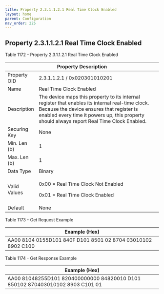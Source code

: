 ```yaml
---
title: Property 2.3.1.1.2.1 Real Time Clock Enabled
layout: home
parent: Configuration
nav_order: 225
---
```


## Property 2.3.1.1.2.1 Real Time Clock Enabled

Table 1172 - Property 2.3.1.1.2.1 Real Time Clock Enabled

<table>
<colgroup>
<col style="width: 14%" />
<col style="width: 85%" />
</colgroup>
<thead>
<tr>
<th colspan="2">Property Description</th>
</tr>
</thead>
<tbody>
<tr>
<td>Property OID</td>
<td>2.3.1.1.2.1 / 0x020301010201</td>
</tr>
<tr>
<td>Name</td>
<td>Real Time Clock Enabled</td>
</tr>
<tr>
<td>Description</td>
<td>The device maps this property to its internal register that enables
its internal real-time clock. Because the device ensures that register
is enabled every time it powers up, this property should always report
Real Time Clock Enabled.</td>
</tr>
<tr>
<td>Securing Key</td>
<td>None</td>
</tr>
<tr>
<td>Min. Len (b)</td>
<td>1</td>
</tr>
<tr>
<td>Max. Len (b)</td>
<td>1</td>
</tr>
<tr>
<td>Data Type</td>
<td>Binary</td>
</tr>
<tr>
<td>Valid Values</td>
<td><p>0x00 = Real Time Clock Not Enabled</p>
<p>0x01 = Real Time Clock Enabled</p></td>
</tr>
<tr>
<td>Default</td>
<td>None</td>
</tr>
</tbody>
</table>

Table 1173 - Get Request Example

| Example (Hex)                                                |
|--------------------------------------------------------------|
| AA00 8104 0155D101 840F D101 8501 02 8704 03010102 8902 C100 |

Table 1174 - Get Response Example

| Example (Hex) |
|----|
| AA00 81048255D101 820400000000 84820010 D101 850102 870403010102 8903 C101 01 |

##